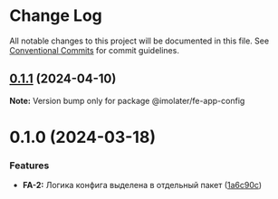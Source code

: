 # Change Log

All notable changes to this project will be documented in this file.
See [Conventional Commits](https://conventionalcommits.org) for commit guidelines.

## [0.1.1](https://gitlab.com/imolater/fe-app/compare/@imolater/fe-app-config@0.1.0...@imolater/fe-app-config@0.1.1) (2024-04-10)

**Note:** Version bump only for package @imolater/fe-app-config





# 0.1.0 (2024-03-18)


### Features

* **FA-2:** Логика конфига выделена в отдельный пакет ([1a6c90c](https://gitlab.com/imolater/fe-app/commit/1a6c90cf0923af056371f221b1adec4990d7fcd7))
